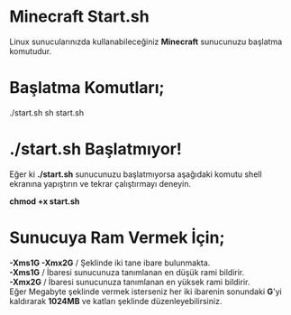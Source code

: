 # Minecraft Start.sh

Linux sunucularınızda kullanabileceğiniz <strong>Minecraft</strong> sunucunuzu başlatma komutudur.

# Başlatma Komutları;

./start.sh
sh start.sh

# ./start.sh Başlatmıyor!
Eğer ki <strong>./start.sh</strong> sunucunuzu başlatmıyorsa aşağıdaki komutu shell ekranına yapıştırın ve tekrar çalıştırmayı deneyin.

<strong>chmod +x start.sh</strong>

# Sunucuya Ram Vermek İçin;

<strong>-Xms1G -Xmx2G</strong>  / Şeklinde iki tane ibare bulunmakta. <br>
<strong>-Xms1G</strong>    / İbaresi sunucunuza tanımlanan en düşük rami bildirir. <br>
<strong>-Xmx2G</strong>   / İbaresi sunucunuza tanımlanan en yüksek rami bildirir.<br>
Eğer Megabyte şeklinde vermek isterseniz her iki ibarenin sonundaki <strong>G</strong>'yi kaldırarak <strong>1024MB</strong> ve katları şeklinde düzenleyebilirsiniz.<br>

